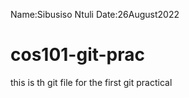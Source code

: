 Name:Sibusiso Ntuli
Date:26August2022
# cos101-git-prac
this is th git file for the first git practical
